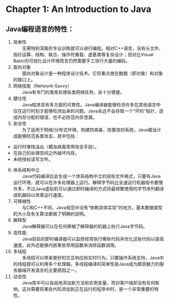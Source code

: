 # Chapter 1: An Introduction to Java

## Java编程语言的特性：

1. 简单性  
　　无需特别深奥的专业训练就可以进行编程。相对C++语言，没有头文件、指针运算、结构、联合、操作符重载、虚基类等复杂设计；但对比Visual Basic的可视化设计环境而言仍然需要手工进行大量的编码。
2. 面向对象  
　　面向对象设计是一种程序设计技术。它将重点放在数据（即对象）和对象的接口上。
3. 网络技能（Network-Savvy）  
　　Java有专门的类库处理各类网络任务，且十分便捷。
4. 健壮性  
　　Java程序具有多方面的可靠性。Java编译器能够检测许多在其他语言中仅在运行时刻才能够检测出来的问题。Java永远不会存取一个“坏的”指针，造成内存分配的错误，也不必防范内存泄漏。
5. 安全性  
　　为了适用于网络/分布式环境，构建防病毒，防篡改的系统，Java被设计成能够防范各类攻击，其中包括：  
- 运行时堆栈溢出（蠕虫病毒常用攻击手段）。
- 在自己的处理空间之外破坏内存。
- 未经授权读写文件。
6. 体系结构中立  
　　Java代码编译后会生成一个体系结构中立的目标文件格式，只要有Java运行环境，就可以在许多处理器上运行。解释字节码比全速运行机器指令要慢许多，不过Java虚拟机可以通过即时编译的方式将最频繁使用的字节序列翻译成机器码以改善运行速度。
7. 可移植性  
　　与C和C++不同，Java规范中没有“依赖具体实现”的地方。基本数据类型的大小及有关算法都做了明确的说明。
8. 解释型  
　　Java解释器可以在任何移植了解释器的机器上执行Java字节码。
9. 高性能  
　　Java目前的即时编译器可以监控经常执行哪些代码并优化这些代码以提高速度。此外还能够内嵌某些常用函数来消除函数调用。
10. 多线程  
　　多线程可以带来更好的交互响应和实时行为。只要操作系统支持，Java中的线程就可以利用多个处理器。多线程编译的简单性是Java成为颇具魅力的服务器端开发语言的主要原因之一。
11. 动态性  
　　Java库中可以自由地添加新方法和实例变量，而对客户端却没有任何影响。这对需要将某些代码添加到正在运行的程序中时，是一个非常重要的特性。